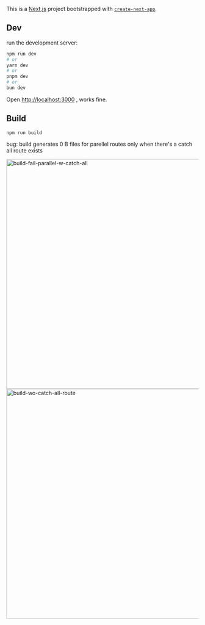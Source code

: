 This is a [Next.js](https://nextjs.org) project bootstrapped with [`create-next-app`](https://nextjs.org/docs/app/api-reference/cli/create-next-app).

## Dev 

 run the development server:

```bash
npm run dev
# or
yarn dev
# or
pnpm dev
# or
bun dev
```

Open [http://localhost:3000](http://localhost:3000) , works fine.

## Build
```npm run build```

bug: build generates 0 B files for parellel routes only when there's a catch all route exists

<img width="603" alt="build-fail-parallel-w-catch-all" src="https://github.com/user-attachments/assets/7a3508e1-6837-49fe-a46b-a06c6f25b0ef" />

<img width="603" alt="build-wo-catch-all-route" src="https://github.com/user-attachments/assets/a257ae6c-cdcb-43e5-9d3a-f9e8ac274e23" />
